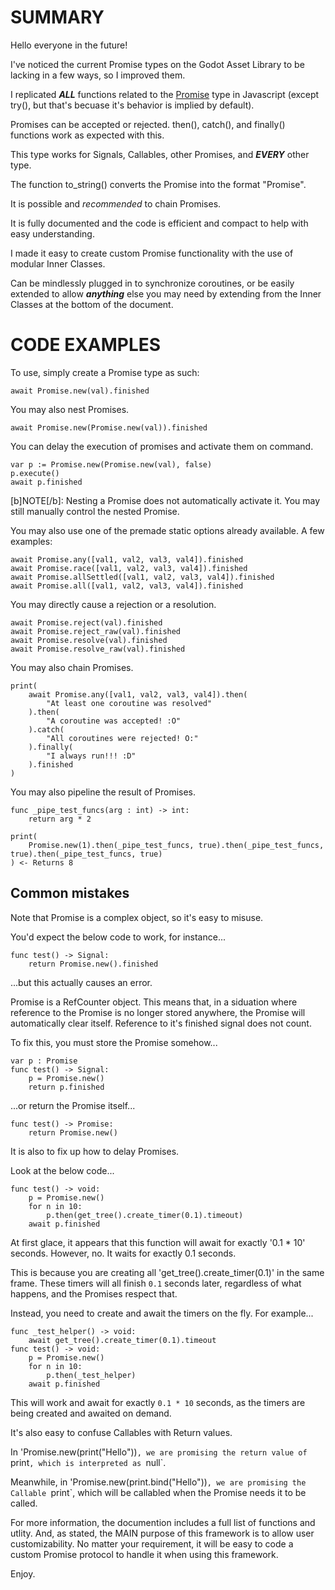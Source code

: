 # SUMMARY

Hello everyone in the future!

I've noticed the current Promise types on the Godot Asset Library to be lacking in a few ways, so I improved them.

I replicated ***ALL*** functions related to the [Promise](https://developer.mozilla.org/en-US/docs/Web/JavaScript/Reference/Global_Objects/Promise) type in Javascript (except try(), but that's becuase it's behavior is implied by default).

Promises can be accepted or rejected. then(), catch(), and finally() functions work as expected with this.

This type works for Signals, Callables, other Promises, and ***EVERY*** other type.

The function to_string() converts the Promise into the format "Promise<Type>".

It is possible and *recommended* to chain Promises.

It is fully documented and the code is efficient and compact to help with easy understanding.

I made it easy to create custom Promise functionality with the use of modular Inner Classes.

Can be mindlessly plugged in to synchronize coroutines, or be easily extended to allow ***anything*** else you may need by extending from the Inner Classes at the bottom of the document.

# CODE EXAMPLES

To use, simply create a Promise type as such:
```
await Promise.new(val).finished
```

You may also nest Promises.
```
await Promise.new(Promise.new(val)).finished
```

You can delay the execution of promises and activate them on command.
```
var p := Promise.new(Promise.new(val), false)
p.execute()
await p.finished
```
[b]NOTE[/b]: Nesting a Promise does not automatically activate it. You may still manually control the nested Promise.

You may also use one of the premade static options already available. A few examples:
```
await Promise.any([val1, val2, val3, val4]).finished
await Promise.race([val1, val2, val3, val4]).finished
await Promise.allSettled([val1, val2, val3, val4]).finished
await Promise.all([val1, val2, val3, val4]).finished
```

You may directly cause a rejection or a resolution.
```
await Promise.reject(val).finished
await Promise.reject_raw(val).finished
await Promise.resolve(val).finished
await Promise.resolve_raw(val).finished
```

You may also chain Promises.
```
print(
	await Promise.any([val1, val2, val3, val4]).then(
		"At least one coroutine was resolved"
	).then(
		"A coroutine was accepted! :O"
	).catch(
		"All coroutines were rejected! O:"
	).finally(
		"I always run!!! :D"
	).finished
)
```

You may also pipeline the result of Promises.
```
func _pipe_test_funcs(arg : int) -> int:
	return arg * 2

print(
	Promise.new(1).then(_pipe_test_funcs, true).then(_pipe_test_funcs, true).then(_pipe_test_funcs, true)
) <- Returns 8
```

## Common mistakes

Note that Promise is a complex object, so it's easy to misuse.

You'd expect the below code to work, for instance...
```
func test() -> Signal:
	return Promise.new().finished
```
...but this actually causes an error.

Promise is a RefCounter object. This means that, in a siduation where reference to the Promise is no longer stored anywhere, the Promise will automatically clear itself. Reference to it's finished signal does not count.

To fix this, you must store the Promise somehow...
```
var p : Promise
func test() -> Signal:
	p = Promise.new()
	return p.finished
```
...or return the Promise itself...
```
func test() -> Promise:
	return Promise.new()
```

It is also to fix up how to delay Promises.

Look at the below code...
```
func test() -> void:
	p = Promise.new()
	for n in 10:
		p.then(get_tree().create_timer(0.1).timeout)
	await p.finished
```
At first glace, it appears that this function will await for exactly '0.1 * 10' seconds. However, no. It waits for exactly 0.1 seconds.

This is because you are creating all 'get_tree().create_timer(0.1)' in the same frame. These timers will all finish `0.1` seconds later, regardless of what happens, and the Promises respect that.

Instead, you need to create and await the timers on the fly. For example...
```
func _test_helper() -> void:
	await get_tree().create_timer(0.1).timeout
func test() -> void:
	p = Promise.new()
	for n in 10:
		p.then(_test_helper)
	await p.finished
```
This will work and await for exactly `0.1 * 10` seconds, as the timers are being created and awaited on demand.

It's also easy to confuse Callables with Return values.

In 'Promise.new(print("Hello"))`, we are promising the return value of `print`, which is interpreted as `null`.

Meanwhile, in 'Promise.new(print.bind("Hello"))`, we are promising the Callable `print`, which will be callabled when the Promise needs it to be called.

For more information, the documention includes a full list of functions and utlity. And, as stated, the MAIN purpose of this framework is to allow user customizability. No matter your requirement, it will be easy to code a custom Promise protocol to handle it when using this framework.

Enjoy.
